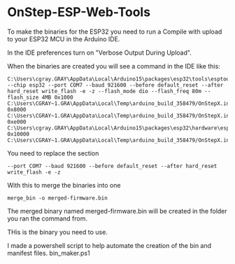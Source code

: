 # OnStep-ESP-Web-Tools


To make the binaries for the ESP32 you need to run a Compile with upload to your ESP32 MCU in the Arduino IDE.

In the IDE preferences turn on "Verbose Output During Upload".

When the binaries are created you will see a command in the IDE like this:

```
C:\Users\cgray.GRAY\AppData\Local\Arduino15\packages\esp32\tools\esptool_py\4.2.1/esptool.exe --chip esp32 --port COM7 --baud 921600 --before default_reset --after hard_reset write_flash -e -z --flash_mode dio --flash_freq 80m --flash_size 4MB 0x1000 C:\Users\CGRAY~1.GRA\AppData\Local\Temp\arduino_build_358479/OnStepX.ino.bootloader.bin 0x8000 C:\Users\CGRAY~1.GRA\AppData\Local\Temp\arduino_build_358479/OnStepX.ino.partitions.bin 0xe000 C:\Users\cgray.GRAY\AppData\Local\Arduino15\packages\esp32\hardware\esp32\2.0.6/tools/partitions/boot_app0.bin 0x10000 C:\Users\CGRAY~1.GRA\AppData\Local\Temp\arduino_build_358479/OnStepX.ino.bin
```

You need to replace the section 
```
--port COM7 --baud 921600 --before default_reset --after hard_reset write_flash -e -z
```

With this to merge the binaries into one
```
merge_bin -o merged-firmware.bin 
```

The merged binary named merged-firmware.bin will be created in the folder you ran the command from.

THis is the binary you need to use.

I made a powershell script to help automate the creation of the bin and manifest files.
bin_maker.ps1

